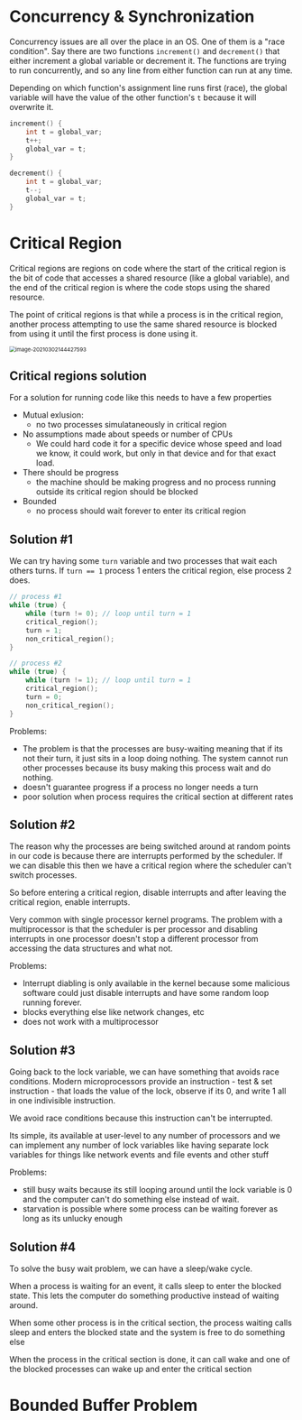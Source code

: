 # Concurrency & Synchronization

Concurrency issues are all over the place in an OS. One of them is a "race condition". Say there are two functions `increment()` and `decrement()` that either increment a global variable or decrement it. The functions are trying to run concurrently, and so any line from either function can run at any time.

Depending on which function's assignment line runs first (race), the global variable will have the value of the other function's `t` because it will overwrite it.

```c
increment() {
    int t = global_var;
    t++;
    global_var = t;
}

decrement() {
    int t = global_var;
    t--;
    global_var = t;
}
```



# Critical Region

Critical regions are regions on code where the start of the critical region is the bit of code that accesses a shared resource (like a global variable), and the end of the critical region is where the code stops using the shared resource.

The point of critical regions is that while a process is in the critical region, another process attempting to use the same shared resource is blocked from using it until the first process is done using it.

<img src="D:\Notes\UNSW\3231comp\concurrency.assets\image-20210302144427593.png" alt="image-20210302144427593" style="zoom:67%;" />



## Critical regions solution

For a solution for running code like this needs to have a few properties

* Mutual exlusion:
	* no two processes simulataneously in critical region
* No assumptions made about speeds or number of CPUs
	* We could hard code it for a specific device whose speed and load we know, it could work, but only in that device and for that exact load.
* There should be progress
	* the machine should be making progress and no process running outside its critical region should be blocked
* Bounded
	* no process should wait forever to enter its critical region



## Solution #1

We can try having some `turn` variable and two processes that wait each others turns. If `turn == 1` process 1 enters the critical region, else process 2 does.

```c
// process #1
while (true) {
    while (turn != 0); // loop until turn = 1
    critical_region();
    turn = 1;
    non_critical_region();
}

// process #2
while (true) {
    while (turn != 1); // loop until turn = 1
    critical_region();
    turn = 0;
    non_critical_region();
}
```



Problems:

* The problem is that the processes are busy-waiting meaning that if its not their turn, it just sits in a loop doing nothing. The system cannot run other processes because its busy making this process wait and do nothing.
* doesn't guarantee progress if a process no longer needs a turn
* poor solution when process requires the critical section at different rates



## Solution #2

The reason why the processes are being switched around at random points in our code is because there are interrupts performed by the scheduler. If we can disable this then we have a critical region where the scheduler can't switch processes.

So before entering a critical region, disable interrupts and after leaving the critical region, enable interrupts.

Very common with single processor kernel programs. The problem with a multiprocessor is that the scheduler is per processor and disabling interrupts in one processor doesn't stop a different processor from accessing the data structures and what not.



Problems:

* Interrupt diabling is only available in the kernel because some malicious software could just disable interrupts and have some random loop running forever.
* blocks everything else like network changes, etc
* does not work with a multiprocessor



## Solution #3

Going back to the lock variable, we can have something that avoids race conditions. Modern microprocessors provide an instruction - test & set instruction - that loads the value of the lock, observe if its 0, and write 1 all in one indivisible instruction.

We avoid race conditions because this instruction can't be interrupted.

Its simple, its available at user-level to any number of processors and we can implement any number of lock variables like having separate lock variables for things like network events and file events and other stuff



Problems:

* still busy waits because its still looping around until the lock variable is 0 and the computer can't do something else instead of wait.
* starvation is possible where some process can be waiting forever as long as its unlucky enough



## Solution #4

To solve the busy wait problem, we can have a sleep/wake cycle.

When a process is waiting for an event, it calls sleep to enter the blocked state. This lets the computer do something productive instead of waiting around.

When some other process is in the critical section, the process waiting calls sleep and enters the blocked state and the system is free to do something else

When the process in the critical section is done, it can call wake and one of the blocked processes can wake up and enter the critical section





# Bounded Buffer Problem

